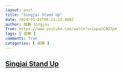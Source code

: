 ```yaml
---
layout: post
title: "Singjai Stand Up"
date: 2024-03-24T06:21:12.000Z
author: 城寨 Singjai
from: https://www.youtube.com/watch?v=iupa1C6O7p4
tags: [ 城寨 ]
comments: True
categories: [ 城寨 ]
---
```

<!--1711261272000-->
[Singjai Stand Up](https://www.youtube.com/watch?v=iupa1C6O7p4)
------

<div>

</div>
